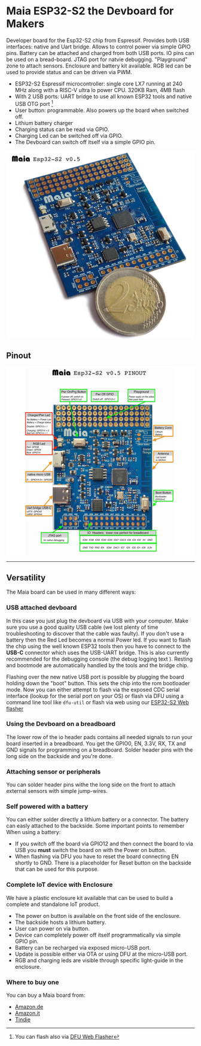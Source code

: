 # Maia ESP32-S2 the Devboard for Makers

Developer board for the Esp32-S2 chip from Espressif. Provides both USB interfaces: native and Uart bridge. Allows to control power via simple GPIO pins. Battery can be attached and charged from both USB ports. IO pins can be used on a bread-board. JTAG port for natvie debugging. "Playground" zone to attach sensors. Enclosure and battery kit available. RGB led can be used to provide status and can be driven via PWM.

- ESP32-S2 Espressif microcontroller: single core LX7 running at 240 MHz along with a RISC-V ultra lo power CPU. 320KB Ram, 4MB flash
- With 2 USB ports:  UART bridge to use all known ESP32 tools and native USB OTG port [^1]
- User button: programmable. Also powers up the board when switched off.
- Lithium battery charger
- Charging status can be read via GPIO. 
- Charging Led can be switched off via GPIO.
- The Devboard can switch off itself via a simple GPIO pin.


![images](images/Maiav0.5-dimensions-1200x1200.jpg)


[^1]: You can flash also via [DFU Web Flasher](https://dfu.stetelthings.com)

## Pinout

![images](images/Maiav0.5-Pinout-1200x1200.jpg)



---

## **Versatility** 

The Maia board can be used in many different ways:

### USB attached devboard
In this case you just plug the devboard via USB with your computer. Make sure you use a good quality USB cable (we lost plenty of time troubleshooting to discover that the cable was faulty). 
If you don't use a battery then the Red Led becomes a normal Power led. 
If you want to flash the chip using the well known ESP32 tools then you have to connect to the **USB-C** connector which uses the USB-UART bridge. This is also currently recommended for the debugging console (the debug logging text ). Resting and bootmode are automatically handled by the tools and the bridge chip.

Flashing over the new native USB port is possible by plugging the board holding down the "boot" button. This sets the chip into the rom bootloader mode. 
Now you can either attempt to flash via the exposed CDC serial interface (lookup for the serial port on your OS) or flash via DFU using a command line tool like `dfu-util` or flash via web using our [ESP32-S2 Web flasher](https://dfu.stetelthings.com)

### Using the Devboard on a breadboard
The lower row of the io header pads contains all needed signals to run your board inserted in a breadboard. 
You get the GPIO0, EN, 3.3V, RX, TX and GND signals for programming on a breadboard.
Solder header pins with the long side on the backside and you're done.


### Attaching sensor or peripherals
You can solder header pins withe the long side on the front to attach external sensors with simple jump-wires.

### Self powered with a battery
You can either solder directly a lithium battery or a connector.
The battery can easly attached to the backside.
Some important points to remember When using a battery:

- If you switch off the board via GPIO12 and then connect the board to via USB you **must** switch the board on with the Power on button.
- When flashing via DFU you have to reset the board connecting EN shortly to GND. There is a placeholder for Reset button on the backside that can be used for this purpose.

### Complete IoT device with Enclosure
We have a plastic enclosure kit available that can be used to build a complete and standalone IoT product. 

- The power on button is available on the front side of the enclosure. 
- The backside hosts a lithium battery.
- User can power on via button. 
- Device can completely power off itself programmatically via simple GPIO pin.
- Battery can be recharged via exposed micro-USB port.
- Update is possible either via OTA or using DFU at the micro-USB port.
- RGB and charging leds are visible through specific light-guide in the enclosure.

### Where to buy one

You can buy a Maia board from:
- [Amazon.de](https://bit.ly/MaiaDe)
- [Amazon.it](https://amzn.to/2Nnwgw7)
- [Tindie](https://bit.ly/MaiaTindie)